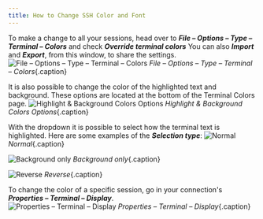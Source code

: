 ```yaml
---
title: How to Change SSH Color and Font
---
```


To make a change to all your sessions, head over to ***File – Options – Type – Terminal – Colors*** and check ***Override terminal colors*** You can also ***Import*** and ***Export***, from this window, to share the settings.  
![File – Options – Type – Terminal – Colors](/img/en/kb/KB4131.png)
*File – Options – Type – Terminal – Colors*{.caption}

It is also possible to change the color of the highlighted text and background. These options are located at the bottom of the Terminal Colors page.
![Highlight & Background Colors Options](/img/en/kb/KB0001.png)
*Highlight & Background Colors Options*{.caption}

With the dropdown it is possible to select how the terminal text is highlighted. Here are some examples of the ***Selection type***:
![Normal](/img/en/kb/KB0002.png)
*Normal*{.caption}

![Background only](/img/en/kb/KB0003.png)
*Background only*{.caption}

![Reverse](/img/en/kb/KB0004.png)
*Reverse*{.caption}

To change the color of a specific session, go in your connection's ***Properties – Terminal – Display***.  
![Properties – Terminal – Display](/img/en/kb/KB4132.png)
*Properties – Terminal – Display*{.caption}
